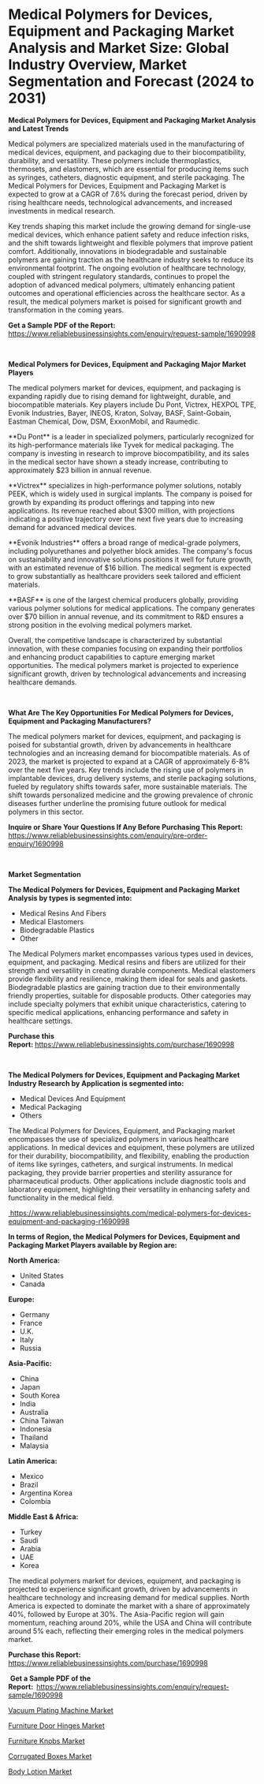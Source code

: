 <p><h1>Medical Polymers for Devices, Equipment and Packaging Market Analysis and Market Size: Global Industry Overview, Market Segmentation and Forecast (2024 to 2031)</h1></p><p><strong>Medical Polymers for Devices, Equipment and Packaging Market Analysis and Latest Trends</strong></p>
<p><p>Medical polymers are specialized materials used in the manufacturing of medical devices, equipment, and packaging due to their biocompatibility, durability, and versatility. These polymers include thermoplastics, thermosets, and elastomers, which are essential for producing items such as syringes, catheters, diagnostic equipment, and sterile packaging. The Medical Polymers for Devices, Equipment and Packaging Market is expected to grow at a CAGR of 7.6% during the forecast period, driven by rising healthcare needs, technological advancements, and increased investments in medical research.</p><p>Key trends shaping this market include the growing demand for single-use medical devices, which enhance patient safety and reduce infection risks, and the shift towards lightweight and flexible polymers that improve patient comfort. Additionally, innovations in biodegradable and sustainable polymers are gaining traction as the healthcare industry seeks to reduce its environmental footprint. The ongoing evolution of healthcare technology, coupled with stringent regulatory standards, continues to propel the adoption of advanced medical polymers, ultimately enhancing patient outcomes and operational efficiencies across the healthcare sector. As a result, the medical polymers market is poised for significant growth and transformation in the coming years.</p></p>
<p><strong>Get a Sample PDF of the Report:&nbsp;</strong> <a href="https://www.reliablebusinessinsights.com/enquiry/request-sample/1690998?utm_campaign=1091&utm_medium=2&utm_source=Github&utm_content=ia&utm_term=17102024&utm_id=medical-polymers-for-devices-equipment-and-packaging">https://www.reliablebusinessinsights.com/enquiry/request-sample/1690998</a></p>
<p>&nbsp;</p>
<p><strong>Medical Polymers for Devices, Equipment and Packaging Major Market Players</strong></p>
<p><p>The medical polymers market for devices, equipment, and packaging is expanding rapidly due to rising demand for lightweight, durable, and biocompatible materials. Key players include Du Pont, Victrex, HEXPOL TPE, Evonik Industries, Bayer, INEOS, Kraton, Solvay, BASF, Saint-Gobain, Eastman Chemical, Dow, DSM, ExxonMobil, and Raumedic.</p><p>**Du Pont** is a leader in specialized polymers, particularly recognized for its high-performance materials like Tyvek for medical packaging. The company is investing in research to improve biocompatibility, and its sales in the medical sector have shown a steady increase, contributing to approximately $23 billion in annual revenue.</p><p>**Victrex** specializes in high-performance polymer solutions, notably PEEK, which is widely used in surgical implants. The company is poised for growth by expanding its product offerings and tapping into new applications. Its revenue reached about $300 million, with projections indicating a positive trajectory over the next five years due to increasing demand for advanced medical devices.</p><p>**Evonik Industries** offers a broad range of medical-grade polymers, including polyurethanes and polyether block amides. The company's focus on sustainability and innovative solutions positions it well for future growth, with an estimated revenue of $16 billion. The medical segment is expected to grow substantially as healthcare providers seek tailored and efficient materials.</p><p>**BASF** is one of the largest chemical producers globally, providing various polymer solutions for medical applications. The company generates over $70 billion in annual revenue, and its commitment to R&D ensures a strong position in the evolving medical polymers market.</p><p>Overall, the competitive landscape is characterized by substantial innovation, with these companies focusing on expanding their portfolios and enhancing product capabilities to capture emerging market opportunities. The medical polymers market is projected to experience significant growth, driven by technological advancements and increasing healthcare demands.</p></p>
<p>&nbsp;</p>
<p><strong>What Are The Key Opportunities For Medical Polymers for Devices, Equipment and Packaging Manufacturers?</strong></p>
<p><p>The medical polymers market for devices, equipment, and packaging is poised for substantial growth, driven by advancements in healthcare technologies and an increasing demand for biocompatible materials. As of 2023, the market is projected to expand at a CAGR of approximately 6-8% over the next five years. Key trends include the rising use of polymers in implantable devices, drug delivery systems, and sterile packaging solutions, fueled by regulatory shifts towards safer, more sustainable materials. The shift towards personalized medicine and the growing prevalence of chronic diseases further underline the promising future outlook for medical polymers in this sector.</p></p>
<p><strong>Inquire or Share Your Questions If Any Before Purchasing This Report:</strong> <a href="https://www.reliablebusinessinsights.com/enquiry/pre-order-enquiry/1690998?utm_campaign=1091&utm_medium=2&utm_source=Github&utm_content=ia&utm_term=17102024&utm_id=medical-polymers-for-devices-equipment-and-packaging">https://www.reliablebusinessinsights.com/enquiry/pre-order-enquiry/1690998</a></p>
<p>&nbsp;</p>
<p><strong>Market Segmentation</strong></p>
<p><strong>The Medical Polymers for Devices, Equipment and Packaging Market Analysis by types is segmented into:</strong></p>
<p><ul><li>Medical Resins And Fibers</li><li>Medical Elastomers</li><li>Biodegradable Plastics</li><li>Other</li></ul></p>
<p><p>The Medical Polymers market encompasses various types used in devices, equipment, and packaging. Medical resins and fibers are utilized for their strength and versatility in creating durable components. Medical elastomers provide flexibility and resilience, making them ideal for seals and gaskets. Biodegradable plastics are gaining traction due to their environmentally friendly properties, suitable for disposable products. Other categories may include specialty polymers that exhibit unique characteristics, catering to specific medical applications, enhancing performance and safety in healthcare settings.</p></p>
<p><strong>Purchase this Report:&nbsp;</strong><a href="https://www.reliablebusinessinsights.com/purchase/1690998?utm_campaign=1091&utm_medium=2&utm_source=Github&utm_content=ia&utm_term=17102024&utm_id=medical-polymers-for-devices-equipment-and-packaging">https://www.reliablebusinessinsights.com/purchase/1690998</a></p>
<p>&nbsp;</p>
<p><strong>The Medical Polymers for Devices, Equipment and Packaging Market Industry Research by Application is segmented into:</strong></p>
<p><ul><li>Medical Devices And Equipment</li><li>Medical Packaging</li><li>Others</li></ul></p>
<p><p>The Medical Polymers for Devices, Equipment, and Packaging market encompasses the use of specialized polymers in various healthcare applications. In medical devices and equipment, these polymers are utilized for their durability, biocompatibility, and flexibility, enabling the production of items like syringes, catheters, and surgical instruments. In medical packaging, they provide barrier properties and sterility assurance for pharmaceutical products. Other applications include diagnostic tools and laboratory equipment, highlighting their versatility in enhancing safety and functionality in the medical field.</p></p>
<p><a href="https://www.reliablebusinessinsights.com/medical-polymers-for-devices-equipment-and-packaging-r1690998?utm_campaign=1091&utm_medium=2&utm_source=Github&utm_content=ia&utm_term=17102024&utm_id=medical-polymers-for-devices-equipment-and-packaging">&nbsp;https://www.reliablebusinessinsights.com/medical-polymers-for-devices-equipment-and-packaging-r1690998</a></p>
<p><strong>In terms of Region, the Medical Polymers for Devices, Equipment and Packaging Market Players available by Region are:</strong></p>
<p>
    <p> <strong> North America: </strong>
        <ul>
            <li>United States</li>
            <li>Canada</li>
        </ul>
        </p> 
    <p> <strong> Europe: </strong>
        <ul>
            <li>Germany</li>
            <li>France</li>
            <li>U.K.</li>
            <li>Italy</li>
            <li>Russia</li>
        </ul>
        </p> 
    <p> <strong> Asia-Pacific: </strong>
        <ul>
            <li>China</li>
            <li>Japan</li>
            <li>South Korea</li>
            <li>India</li>
            <li>Australia</li>
            <li>China Taiwan</li>
            <li>Indonesia</li>
            <li>Thailand</li>
            <li>Malaysia</li>
        </ul>
        </p> 
    <p> <strong> Latin America: </strong>
        <ul>
            <li>Mexico</li>
            <li>Brazil</li>
            <li>Argentina Korea</li>
            <li>Colombia</li>
        </ul>
        </p> 
    <p> <strong> Middle East & Africa: </strong>
        <ul>
            <li>Turkey</li>
            <li>Saudi</li>
            <li>Arabia</li>
            <li>UAE</li>
            <li>Korea</li>
        </ul>
    </p>
    </p>
<p><p>The medical polymers market for devices, equipment, and packaging is projected to experience significant growth, driven by advancements in healthcare technology and increasing demand for medical supplies. North America is expected to dominate the market with a share of approximately 40%, followed by Europe at 30%. The Asia-Pacific region will gain momentum, reaching around 20%, while the USA and China will contribute around 5% each, reflecting their emerging roles in the medical polymers market.</p></p>
<p><strong>Purchase this Report: </strong><a href="https://www.reliablebusinessinsights.com/purchase/1690998?utm_campaign=1091&utm_medium=2&utm_source=Github&utm_content=ia&utm_term=17102024&utm_id=medical-polymers-for-devices-equipment-and-packaging">https://www.reliablebusinessinsights.com/purchase/1690998</a></p>
<p>&nbsp;<strong>Get a Sample PDF of the Report:&nbsp;&nbsp;</strong><a href="https://www.reliablebusinessinsights.com/enquiry/request-sample/1690998?utm_campaign=1091&utm_medium=2&utm_source=Github&utm_content=ia&utm_term=17102024&utm_id=medical-polymers-for-devices-equipment-and-packaging">https://www.reliablebusinessinsights.com/enquiry/request-sample/1690998</a></p>
<p><strong></strong></p>
<p><p><a href="https://issuu.com/reportprime-2/docs/vacuum-plating-machine-market-size-_146ded80cb176a?utm_campaign=1091&utm_medium=2&utm_source=Github&utm_content=ia&utm_term=17102024&utm_id=medical-polymers-for-devices-equipment-and-packaging">Vacuum Plating Machine Market</a></p><p><a href="https://github.com/kyleetroxilbu/Market-Research-Report-List-1/blob/main/furniture-door-hinges-market.md?utm_campaign=1091&utm_medium=2&utm_source=Github&utm_content=ia&utm_term=17102024&utm_id=medical-polymers-for-devices-equipment-and-packaging">Furniture Door Hinges Market</a></p><p><a href="https://github.com/whitbyuhringenn/Market-Research-Report-List-1/blob/main/furniture-knobs-market.md?utm_campaign=1091&utm_medium=2&utm_source=Github&utm_content=ia&utm_term=17102024&utm_id=medical-polymers-for-devices-equipment-and-packaging">Furniture Knobs Market</a></p><p><a href="https://www.linkedin.com/pulse/emerging-trends-corrugated-boxes-market-global-outlook-future-jfcwc?utm_campaign=1091&utm_medium=2&utm_source=Github&utm_content=ia&utm_term=17102024&utm_id=medical-polymers-for-devices-equipment-and-packaging">Corrugated Boxes Market</a></p><p><a href="https://www.linkedin.com/pulse/evaluating-global-body-lotion-market-trends-growth-febac?utm_campaign=1091&utm_medium=2&utm_source=Github&utm_content=ia&utm_term=17102024&utm_id=medical-polymers-for-devices-equipment-and-packaging">Body Lotion Market</a></p></p>
